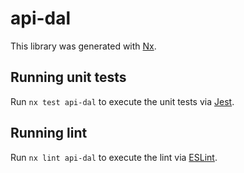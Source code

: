 # api-dal

This library was generated with [Nx](https://nx.dev).

## Running unit tests

Run `nx test api-dal` to execute the unit tests via [Jest](https://jestjs.io).

## Running lint

Run `nx lint api-dal` to execute the lint via [ESLint](https://eslint.org/).
